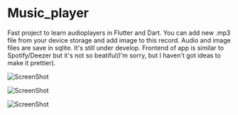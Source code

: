 # Music_player

Fast project to learn audioplayers in Flutter and Dart. 
You can add new .mp3 file from your device storage and add image to this record. 
Audio and image files are save in sqlite. It's still under develop. Frontend of app is similar to Spotify/Deezer but it's not so beatiful(I'm sorry, but I haven't got ideas to make it prettier).

![ScreenShot](https://github.com/IgnacyMermer2003/Music_player/blob/master/assets/Screenshot1.png)


![ScreenShot](https://github.com/IgnacyMermer2003/Music_player/blob/master/assets/Screenshot2.png)


![ScreenShot](https://github.com/IgnacyMermer2003/Music_player/blob/master/assets/Screenshot3.png)

